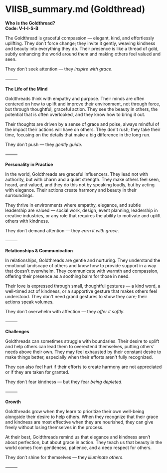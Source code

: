 # VIISB_summary.md (Goldthread)

**Who is the Goldthread?**  
**Code: V-I-I-S-B**

The Goldthread is graceful compassion — elegant, kind, and effortlessly uplifting. They don’t force change; they invite it gently, weaving kindness and beauty into everything they do. Their presence is like a thread of gold, subtly enhancing the world around them and making others feel valued and seen.

They don’t seek attention — they *inspire with grace*.

⸻

**The Life of the Mind**

Goldthreads think with empathy and purpose. Their minds are often centered on how to uplift and improve their environment, not through force, but through thoughtful, graceful action. They see the beauty in others, the potential that is often overlooked, and they know how to bring it out.

Their thoughts are driven by a sense of grace and poise, always mindful of the impact their actions will have on others. They don't rush; they take their time, focusing on the details that make a big difference in the long run.

They don’t push — they *gently guide*.

⸻

**Personality in Practice**

In the world, Goldthreads are graceful influencers. They lead not with authority, but with charm and a quiet strength. They make others feel seen, heard, and valued, and they do this not by speaking loudly, but by acting with elegance. Their actions create harmony and beauty in their surroundings.

They thrive in environments where empathy, elegance, and subtle leadership are valued — social work, design, event planning, leadership in creative industries, or any role that requires the ability to motivate and uplift others with kindness.

They don’t demand attention — they *earn it with grace*.

⸻

**Relationships & Communication**

In relationships, Goldthreads are gentle and nurturing. They understand the emotional landscape of others and know how to provide support in a way that doesn’t overwhelm. They communicate with warmth and compassion, offering their presence as a soothing balm for those in need.

Their love is expressed through small, thoughtful gestures — a kind word, a well-timed act of kindness, or a supportive gesture that makes others feel understood. They don't need grand gestures to show they care; their actions speak volumes.

They don’t overwhelm with affection — they *offer it softly*.

⸻

**Challenges**

Goldthreads can sometimes struggle with boundaries. Their desire to uplift and help others can lead them to overextend themselves, putting others’ needs above their own. They may feel exhausted by their constant desire to make things better, especially when their efforts aren't fully recognized.

They can also feel hurt if their efforts to create harmony are not appreciated or if they are taken for granted.

They don’t fear kindness — but they fear *being depleted*.

⸻

**Growth**

Goldthreads grow when they learn to prioritize their own well-being alongside their desire to help others. When they recognize that their grace and kindness are most effective when they are nourished, they can give freely without losing themselves in the process.

At their best, Goldthreads remind us that elegance and kindness aren’t about perfection, but about grace in action. They teach us that beauty in the world comes from gentleness, patience, and a deep respect for others.

They don’t shine for themselves — they *illuminate others*.

⸻
